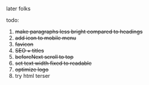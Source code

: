 later folks


todo:

1. ~~make paragraphs less bright compared to headings~~
2. ~~add icon to mobile menu~~
3. ~~favicon~~
4. ~~SEO + titles~~
5. ~~beforeNext scroll to top~~
6. ~~set text width fixed to readable~~
7. ~~optimize logo~~
8. try html terser

